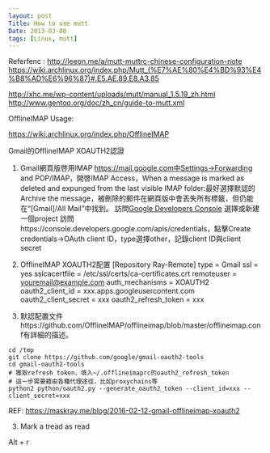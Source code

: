 ```yaml
---
layout: post
Title: How to use mutt
Date: 2013-03-08
tags: [Linux, mutt]
---
```


Referfenc :
http://leeon.me/a/mutt-muttrc-chinese-configuration-note
https://wiki.archlinux.org/index.php/Mutt_(%E7%AE%80%E4%BD%93%E4%B8%AD%E6%96%87)#.E5.AE.89.E8.A3.85

http://xhc.me/wp-content/uploads/mutt/manual_1.5.19_zh.html
http://www.gentoo.org/doc/zh_cn/guide-to-mutt.xml

OfflineIMAP Usage:

https://wiki.archlinux.org/index.php/OfflineIMAP


Gmail的OfflineIMAP XOAUTH2認證
1. Gmail網頁版啓用IMAP
https://mail.google.com中Settings->Forwarding and POP/IMAP，開啓IMAP
Access，When a message is marked as deleted and expunged from the last visible
IMAP folder:最好選擇默認的Archive the
message，被刪除的郵件在網頁版中會丟失所有標籤，但仍能在“[Gmail]/All
Mail”中找到。
    訪問[Google Developers Console](https://console.developers.google.com/apis/credentials)
    選擇或新建一個project
    訪問https://console.developers.google.com/apis/credentials，點擊Create
        credentials->OAuth client ID，type選擇other，記錄client ID與client secret

2. OfflineIMAP XOAUTH2配置
[Repository Ray-Remote]
type = Gmail
ssl = yes
sslcacertfile = /etc/ssl/certs/ca-certificates.crt
remoteuser = youremail@example.com
auth_mechanisms = XOAUTH2
oauth2_client_id = xxx.apps.googleusercontent.com
oauth2_client_secret = xxx
oauth2_refresh_token = xxx

3. 默認配置文件https://github.com/OfflineIMAP/offlineimap/blob/master/offlineimap.conf有詳細的描述。
```
cd /tmp
git clone https://github.com/google/gmail-oauth2-tools
cd gmail-oauth2-tools
# 獲取refresh token，填入~/.offlineimaprc的oauth2_refresh_token
# 這一步需要藉由各種代理途徑，比如proxychains等
python2 python/oauth2.py --generate_oauth2_token --client_id=xxx --client_secret=xxx
```

REF: https://maskray.me/blog/2016-02-12-gmail-offlineimap-xoauth2


3. Mark a tread as read

Alt + r

